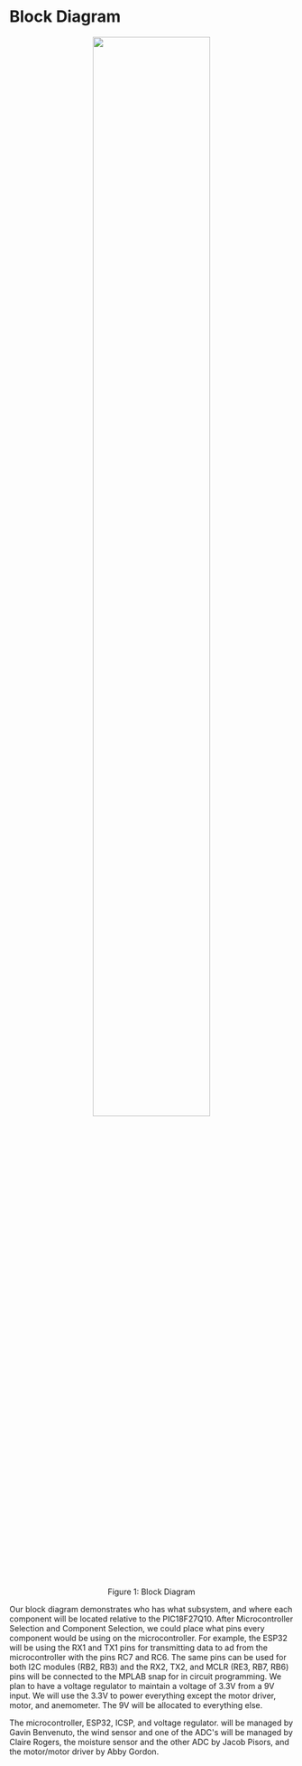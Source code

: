 # Block Diagram
<div align="center">
<figure class="image">  
<div style="text-align: center">  
<img src="https://user-images.githubusercontent.com/122958638/222036623-96a19ab6-1c92-4ce2-835e-955b76efb84f.png" width="70%"><br>
</div>
</figure>
</div>

<p align="center">
Figure 1: Block Diagram
</p>

Our block diagram demonstrates who has what subsystem, and where each component will be located relative to the PIC18F27Q10. After Microcontroller Selection and Component Selection, we could place what pins every component would be using on the microcontroller. For example, the ESP32 will be using the RX1 and TX1 pins for transmitting data to ad from the microcontroller with the pins RC7 and RC6. The same pins can be used for both I2C modules (RB2, RB3) and the RX2, TX2, and MCLR (RE3, RB7, RB6) pins will be connected to the MPLAB snap for in circuit programming. We plan to have a voltage regulator to maintain a voltage of 3.3V from a 9V input. We will use the 3.3V to power everything except the motor driver, motor, and anemometer. The 9V will be allocated to everything else. 
  
The microcontroller, ESP32, ICSP, and voltage regulator. will be managed by Gavin Benvenuto, the wind sensor and one of the ADC's will be managed by Claire Rogers, the moisture sensor and the other ADC by Jacob Pisors, and the motor/motor driver by Abby Gordon.
